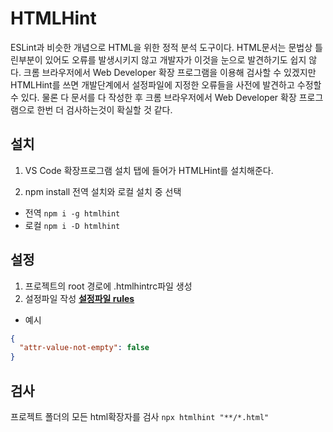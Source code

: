# HTMLHint

ESLint과 비슷한 개념으로 HTML을 위한 정적 분석 도구이다. HTML문서는 문법상 틀린부분이 있어도 오류를 발생시키지 않고 개발자가 이것을 눈으로 발견하기도 쉽지 않다. 크롬 브라우저에서 Web Developer 확장 프로그램을 이용해 검사할 수 있겠지만 HTMLHint를 쓰면 개발단계에서 설정파일에 지정한 오류들을 사전에 발견하고 수정할 수 있다. 물론 다 문서를 다 작성한 후 크롬 브라우저에서 Web Developer 확장 프로그램으로 한번 더 검사하는것이 확실할 것 같다.

## 설치
1. VS Code 확장프로그램 설치 탭에 들어가 HTMLHint를 설치해준다.

2. npm install
전역 설치와 로컬 설치 중 선택
- 전역 `npm i -g htmlhint`
- 로컬 `npm i -D htmlhint`

## 설정
1. 프로젝트의 root 경로에 .htmlhintrc파일 생성
2. 설정파일 작성
**[설정파일 rules](https://htmlhint.com/docs/user-guide/list-rules)**
- 예시
```json
{
  "attr-value-not-empty": false
}
```

## 검사
프로젝트 폴더의 모든 html확장자를 검사
`npx htmlhint "**/*.html"`